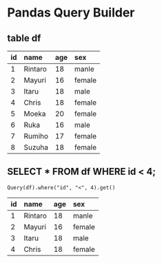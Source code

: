 # Pandas Query Builder

## table df
|id| name| age| sex |
|:--|:--|:--|:--|
|1|Rintaro|18|manle|
|2|Mayuri|16|female|
|3|Itaru|18|male|
|4|Chris|18|female|
|5|Moeka|20|female|
|6|Ruka|16|male|
|7|Rumiho|17|female|
|8|Suzuha|18|female|

## SELECT * FROM df WHERE id < 4;
```
Query(df).where("id", "<", 4).get()
```
|id| name| age| sex |
|:--|:--|:--|:--|
|1|Rintaro|18|manle|
|2|Mayuri|16|female|
|3|Itaru|18|male|
|4|Chris|18|female|
